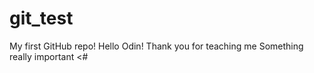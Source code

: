 # git_test
My first GitHub repo!
Hello Odin!
Thank you for teaching me
Something really important <#